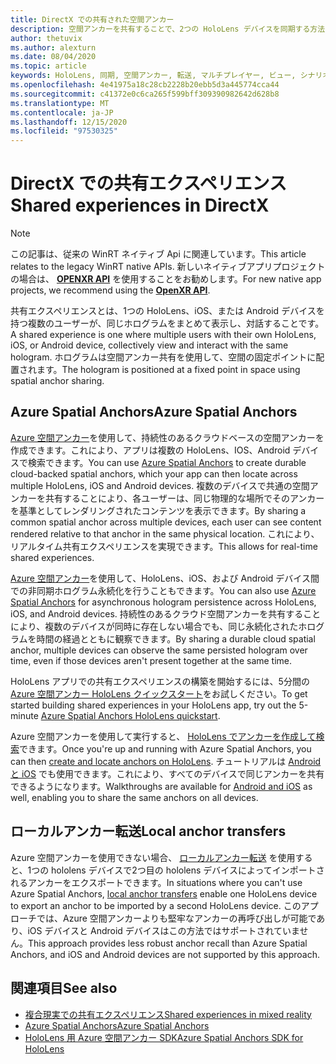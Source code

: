 ```yaml
---
title: DirectX での共有された空間アンカー
description: 空間アンカーを共有することで、2つの HoloLens デバイスを同期する方法について説明します。
author: thetuvix
ms.author: alexturn
ms.date: 08/04/2020
ms.topic: article
keywords: HoloLens, 同期, 空間アンカー, 転送, マルチプレイヤー, ビュー, シナリオ, チュートリアル, サンプルコード, Azure, Azure 空間アンカー, ASA
ms.openlocfilehash: 4e41975a18c28cb2228b20ebb5d3a445774cca44
ms.sourcegitcommit: c41372e0c6ca265f599bff309390982642d628b8
ms.translationtype: MT
ms.contentlocale: ja-JP
ms.lasthandoff: 12/15/2020
ms.locfileid: "97530325"
---
```

# <a name="shared-experiences-in-directx"></a><span data-ttu-id="8cf56-104">DirectX での共有エクスペリエンス</span><span class="sxs-lookup"><span data-stu-id="8cf56-104">Shared experiences in DirectX</span></span>

> [!NOTE]
> <span data-ttu-id="8cf56-105">この記事は、従来の WinRT ネイティブ Api に関連しています。</span><span class="sxs-lookup"><span data-stu-id="8cf56-105">This article relates to the legacy WinRT native APIs.</span></span>  <span data-ttu-id="8cf56-106">新しいネイティブアプリプロジェクトの場合は、 **[OPENXR API](../native/openxr-getting-started.md)** を使用することをお勧めします。</span><span class="sxs-lookup"><span data-stu-id="8cf56-106">For new native app projects, we recommend using the **[OpenXR API](../native/openxr-getting-started.md)**.</span></span>

<span data-ttu-id="8cf56-107">共有エクスペリエンスとは、1つの HoloLens、iOS、または Android デバイスを持つ複数のユーザーが、同じホログラムをまとめて表示し、対話することです。</span><span class="sxs-lookup"><span data-stu-id="8cf56-107">A shared experience is one where multiple users with their own HoloLens, iOS, or Android device, collectively view and interact with the same hologram.</span></span> <span data-ttu-id="8cf56-108">ホログラムは空間アンカー共有を使用して、空間の固定ポイントに配置されます。</span><span class="sxs-lookup"><span data-stu-id="8cf56-108">The hologram is positioned at a fixed point in space using spatial anchor sharing.</span></span>

## <a name="azure-spatial-anchors"></a><span data-ttu-id="8cf56-109">Azure Spatial Anchors</span><span class="sxs-lookup"><span data-stu-id="8cf56-109">Azure Spatial Anchors</span></span>

<span data-ttu-id="8cf56-110"><a href="https://docs.microsoft.com/azure/spatial-anchors/overview" target="_blank">Azure 空間アンカー</a>を使用して、持続性のあるクラウドベースの空間アンカーを作成できます。これにより、アプリは複数の HoloLens、IOS、Android デバイスで検索できます。</span><span class="sxs-lookup"><span data-stu-id="8cf56-110">You can use <a href="https://docs.microsoft.com/azure/spatial-anchors/overview" target="_blank">Azure Spatial Anchors</a> to create durable cloud-backed spatial anchors, which your app can then locate across multiple HoloLens, iOS and Android devices.</span></span>  <span data-ttu-id="8cf56-111">複数のデバイスで共通の空間アンカーを共有することにより、各ユーザーは、同じ物理的な場所でそのアンカーを基準としてレンダリングされたコンテンツを表示できます。</span><span class="sxs-lookup"><span data-stu-id="8cf56-111">By sharing a common spatial anchor across multiple devices, each user can see content rendered relative to that anchor in the same physical location.</span></span>  <span data-ttu-id="8cf56-112">これにより、リアルタイム共有エクスペリエンスを実現できます。</span><span class="sxs-lookup"><span data-stu-id="8cf56-112">This allows for real-time shared experiences.</span></span>

<span data-ttu-id="8cf56-113"><a href="https://docs.microsoft.com/azure/spatial-anchors/overview" target="_blank">Azure 空間アンカー</a>を使用して、HoloLens、iOS、および Android デバイス間での非同期ホログラム永続化を行うこともできます。</span><span class="sxs-lookup"><span data-stu-id="8cf56-113">You can also use <a href="https://docs.microsoft.com/azure/spatial-anchors/overview" target="_blank">Azure Spatial Anchors</a> for asynchronous hologram persistence across HoloLens, iOS, and Android devices.</span></span>  <span data-ttu-id="8cf56-114">持続性のあるクラウド空間アンカーを共有することにより、複数のデバイスが同時に存在しない場合でも、同じ永続化されたホログラムを時間の経過とともに観察できます。</span><span class="sxs-lookup"><span data-stu-id="8cf56-114">By sharing a durable cloud spatial anchor, multiple devices can observe the same persisted hologram over time, even if those devices aren't present together at the same time.</span></span>

<span data-ttu-id="8cf56-115">HoloLens アプリでの共有エクスペリエンスの構築を開始するには、5分間の <a href="https://docs.microsoft.com/azure/spatial-anchors/quickstarts/get-started-hololens" target="_blank">Azure 空間アンカー HoloLens クイックスタート</a>をお試しください。</span><span class="sxs-lookup"><span data-stu-id="8cf56-115">To get started building shared experiences in your HoloLens app, try out the 5-minute <a href="https://docs.microsoft.com/azure/spatial-anchors/quickstarts/get-started-hololens" target="_blank">Azure Spatial Anchors HoloLens quickstart</a>.</span></span>

<span data-ttu-id="8cf56-116">Azure 空間アンカーを使用して実行すると、 <a href="https://docs.microsoft.com/azure/spatial-anchors/concepts/create-locate-anchors-cpp-winrt" target="_blank">HoloLens でアンカーを作成して検索</a>できます。</span><span class="sxs-lookup"><span data-stu-id="8cf56-116">Once you're up and running with Azure Spatial Anchors, you can then <a href="https://docs.microsoft.com/azure/spatial-anchors/concepts/create-locate-anchors-cpp-winrt" target="_blank">create and locate anchors on HoloLens</a>.</span></span>  <span data-ttu-id="8cf56-117">チュートリアルは <a href="https://docs.microsoft.com/azure/spatial-anchors/create-locate-anchors-overview" target="_blank">Android と iOS</a> でも使用できます。これにより、すべてのデバイスで同じアンカーを共有できるようになります。</span><span class="sxs-lookup"><span data-stu-id="8cf56-117">Walkthroughs are available for <a href="https://docs.microsoft.com/azure/spatial-anchors/create-locate-anchors-overview" target="_blank">Android and iOS</a> as well, enabling you to share the same anchors on all devices.</span></span>

## <a name="local-anchor-transfers"></a><span data-ttu-id="8cf56-118">ローカルアンカー転送</span><span class="sxs-lookup"><span data-stu-id="8cf56-118">Local anchor transfers</span></span>

<span data-ttu-id="8cf56-119">Azure 空間アンカーを使用できない場合、 [ローカルアンカー転送](../../out-of-scope/local-anchor-transfers-in-directx.md) を使用すると、1つの hololens デバイスで2つ目の hololens デバイスによってインポートされるアンカーをエクスポートできます。</span><span class="sxs-lookup"><span data-stu-id="8cf56-119">In situations where you can't use Azure Spatial Anchors, [local anchor transfers](../../out-of-scope/local-anchor-transfers-in-directx.md) enable one HoloLens device to export an anchor to be imported by a second HoloLens device.</span></span>  <span data-ttu-id="8cf56-120">このアプローチでは、Azure 空間アンカーよりも堅牢なアンカーの再呼び出しが可能であり、iOS デバイスと Android デバイスはこの方法ではサポートされていません。</span><span class="sxs-lookup"><span data-stu-id="8cf56-120">This approach provides less robust anchor recall than Azure Spatial Anchors, and iOS and Android devices are not supported by this approach.</span></span>

## <a name="see-also"></a><span data-ttu-id="8cf56-121">関連項目</span><span class="sxs-lookup"><span data-stu-id="8cf56-121">See also</span></span>
* [<span data-ttu-id="8cf56-122">複合現実での共有エクスペリエンス</span><span class="sxs-lookup"><span data-stu-id="8cf56-122">Shared experiences in mixed reality</span></span>](shared-experiences-in-mixed-reality.md)
* <span data-ttu-id="8cf56-123"><a href="https://docs.microsoft.com/azure/spatial-anchors" target="_blank">Azure Spatial Anchors</a></span><span class="sxs-lookup"><span data-stu-id="8cf56-123"><a href="https://docs.microsoft.com/azure/spatial-anchors" target="_blank">Azure Spatial Anchors</a></span></span>
* <span data-ttu-id="8cf56-124"><a href="https://docs.microsoft.com/cpp/api/spatial-anchors/winrt/" target="_blank">HoloLens 用 Azure 空間アンカー SDK</a></span><span class="sxs-lookup"><span data-stu-id="8cf56-124"><a href="https://docs.microsoft.com/cpp/api/spatial-anchors/winrt/" target="_blank">Azure Spatial Anchors SDK for HoloLens</a></span></span>
